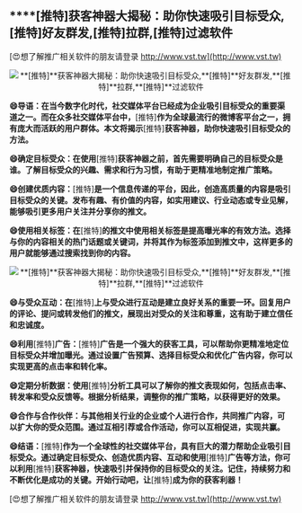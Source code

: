 ## ****[推特]**获客神器大揭秘：助你快速吸引目标受众,**[推特]**好友群发,**[推特]**拉群,**[推特]**过滤软件**

[😍想了解推广相关软件的朋友请登录 http://www.vst.tw](http://www.vst.tw)

 <center><img src="https://vst.tw/MP4/tuiguang/png/1.png" alt="**[推特]**获客神器大揭秘：助你快速吸引目标受众,**[推特]**好友群发,**[推特]**拉群,**[推特]**过滤软件"></center>

**😄导语：在当今数字化时代，社交媒体平台已经成为企业吸引目标受众的重要渠道之一。而在众多社交媒体平台中，**[推特]**作为全球最流行的微博客平台之一，拥有庞大而活跃的用户群体。本文将揭示**[推特]**获客神器，助你快速吸引目标受众的方法。**

**😄确定目标受众：在使用**[推特]**获客神器之前，首先需要明确自己的目标受众是谁。了解目标受众的兴趣、需求和行为习惯，有助于更精准地制定推广策略。**

**😄创建优质内容：**[推特]**是一个信息传递的平台，因此，创造高质量的内容是吸引目标受众的关键。发布有趣、有价值的内容，如实用建议、行业动态或专业见解，能够吸引更多用户关注并分享你的推文。**

**😄使用相关标签：在**[推特]**的推文中使用相关标签是提高曝光率的有效方法。选择与你的内容相关的热门话题或关键词，并将其作为标签添加到推文中，这样更多的用户就能够通过搜索找到你的内容。**

 <center><img src="https://vst.tw/MP4/tuiguang/png/4.png" alt="**[推特]**获客神器大揭秘：助你快速吸引目标受众,**[推特]**好友群发,**[推特]**拉群,**[推特]**过滤软件"></center>

**😄与受众互动：在**[推特]**上与受众进行互动是建立良好关系的重要一环。回复用户的评论、提问或转发他们的推文，展现出对受众的关注和尊重，这有助于建立信任和忠诚度。**

**😄利用**[推特]**广告：**[推特]**广告是一个强大的获客工具，可以帮助你更精准地定位目标受众并增加曝光。通过设置广告预算、选择目标受众和优化广告内容，你可以实现更高的点击率和转化率。**

**😄定期分析数据：使用**[推特]**分析工具可以了解你的推文表现如何，包括点击率、转发率和受众反馈等。根据分析结果，调整你的推广策略，以获得更好的效果。**

**😄合作与合作伙伴：与其他相关行业的企业或个人进行合作，共同推广内容，可以扩大你的受众范围。通过互相引荐或合作活动，你可以互相促进，实现共赢。**

**😄结语：**[推特]**作为一个全球性的社交媒体平台，具有巨大的潜力帮助企业吸引目标受众。通过确定目标受众、创造优质内容、互动和使用**[推特]**广告等方法，你可以利用**[推特]**获客神器，快速吸引并保持你的目标受众的关注。记住，持续努力和不断优化是成功的关键。开始行动吧，让**[推特]**成为你的获客利器！**

[😍想了解推广相关软件的朋友请登录 http://www.vst.tw](http://www.vst.tw)



